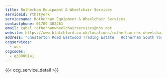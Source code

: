 ```yaml
---
title: Rotherham Equipment & Wheelchair Services
serviceid: rthstyork
servicename: Rotherham Equipment & Wheelchair Services
contactphone: 01709 302261
email: cabsl.rotherhamwheelchairservices@nhs.net
website: https://www.blatchford.co.uk/locations/rotherham-nhs-wheelchair-service/
address: "Chesterton Road Eastwood Trading Estate   Rotherham South Yorkshire S65 1SU"
ccgservices:
  - wcs
ccgcodes:
  - e38000141
---
```


{{< ccg_service_detail >}}
